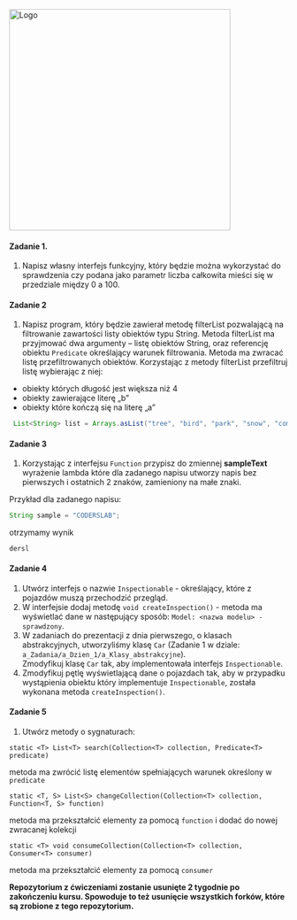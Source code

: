 <img alt="Logo" src="http://coderslab.pl/svg/logo-coderslab.svg" width="400">

#### Zadanie 1.

1. Napisz własny interfejs funkcyjny, który będzie można wykorzystać do sprawdzenia czy podana
 jako parametr liczba całkowita mieści się w przedziale między 0 a 100.

#### Zadanie 2

1. Napisz program, który będzie zawierał metodę filterList pozwalającą na filtrowanie zawartości listy obiektów typu String.
 Metoda filterList ma przyjmować dwa argumenty – listę obiektów String, oraz referencję obiektu `Predicate`
  określający warunek filtrowania. Metoda ma zwracać listę przefiltrowanych obiektów.
Korzystając z metody filterList przefiltruj listę wybierając z niej:
- obiekty których długość jest większa niż 4
- obiekty zawierające literę „b”
- obiekty które kończą się na literę „a”

````java
 List<String> list = Arrays.asList("tree", "bird", "park", "snow", "computer", "i jeszcze jakiś inny napis, który na końcu ma a");
````

#### Zadanie 3
1. Korzystając z interfejsu `Function` przypisz do zmiennej **sampleText** wyrażenie lambda które dla zadanego napisu utworzy napis bez pierwszych i ostatnich 2 znaków,
zamieniony na małe znaki.

Przykład dla zadanego napisu:
````java
String sample = "CODERSLAB";
````
otrzymamy wynik

````
dersl
````

#### Zadanie 4

1. Utwórz interfejs o nazwie `Inspectionable` - określający, które z pojazdów muszą przechodzić przegląd.
2. W interfejsie dodaj metodę `void createInspection()` - metoda ma wyświetlać dane w następujący sposób:
`Model: <nazwa modelu> - sprawdzony`.
3. W zadaniach do prezentacji z dnia pierwszego, o klasach abstrakcyjnych,
 utworzyliśmy klasę `Car` (Zadanie 1 w dziale: `a_Zadania/a_Dzien_1/a_Klasy_abstrakcyjne`).  
Zmodyfikuj klasę `Car` tak, aby implementowała interfejs `Inspectionable`.
4. Zmodyfikuj pętlę wyświetlającą dane o pojazdach tak, aby w przypadku wystąpienia obiektu który implementuje `Inspectionable`, została wykonana metoda `createInspection()`.


#### Zadanie 5

1. Utwórz metody o sygnaturach:
````
static <T> List<T> search(Collection<T> collection, Predicate<T> predicate) 
````
metoda ma zwrócić listę elementów spełniających warunek określony w `predicate`
````
static <T, S> List<S> changeCollection(Collection<T> collection, Function<T, S> function)
````
metoda ma przekształcić elementy za pomocą `function` i dodać do nowej zwracanej kolekcji
````
static <T> void consumeCollection(Collection<T> collection, Consumer<T> consumer)
````
metoda ma przekształcić elementy za pomocą `consumer`


**Repozytorium z ćwiczeniami zostanie usunięte 2 tygodnie po zakończeniu kursu. Spowoduje to też usunięcie wszystkich forków, które są zrobione z tego repozytorium.**
